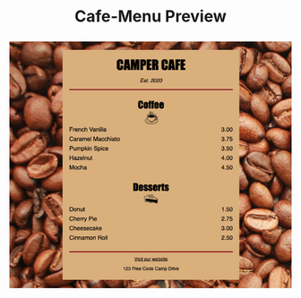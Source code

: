 # <p align="center">Cafe-Menu Preview</p>

<p align="center">
  <img src="https://github.com/chelspark/Cafe-Menu/blob/main/Cafe%20Menu.png?raw=true">
</p>
